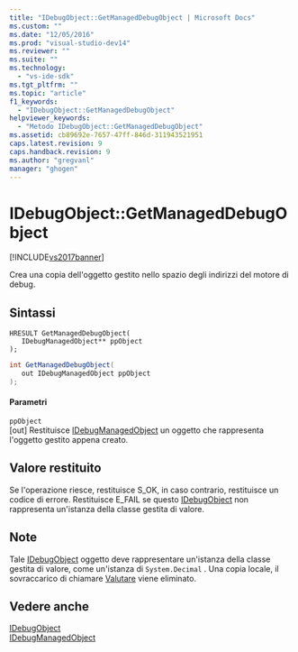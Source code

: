 ```yaml
---
title: "IDebugObject::GetManagedDebugObject | Microsoft Docs"
ms.custom: ""
ms.date: "12/05/2016"
ms.prod: "visual-studio-dev14"
ms.reviewer: ""
ms.suite: ""
ms.technology: 
  - "vs-ide-sdk"
ms.tgt_pltfrm: ""
ms.topic: "article"
f1_keywords: 
  - "IDebugObject::GetManagedDebugObject"
helpviewer_keywords: 
  - "Metodo IDebugObject::GetManagedDebugObject"
ms.assetid: cb89692e-7657-47ff-846d-311943521951
caps.latest.revision: 9
caps.handback.revision: 9
ms.author: "gregvanl"
manager: "ghogen"
---
```

# IDebugObject::GetManagedDebugObject
[!INCLUDE[vs2017banner](../../../code-quality/includes/vs2017banner.md)]

Crea una copia dell'oggetto gestito nello spazio degli indirizzi del motore di debug.  
  
## Sintassi  
  
```cpp#  
HRESULT GetManagedDebugObject(   
   IDebugManagedObject** ppObject  
);  
```  
  
```c#  
int GetManagedDebugObject(  
   out IDebugManagedObject ppObject  
);  
```  
  
#### Parametri  
 `ppObject`  
 \[out\]  Restituisce [IDebugManagedObject](../../../extensibility/debugger/reference/idebugmanagedobject.md) un oggetto che rappresenta l'oggetto gestito appena creato.  
  
## Valore restituito  
 Se l'operazione riesce, restituisce S\_OK, in caso contrario, restituisce un codice di errore.  Restituisce E\_FAIL se questo [IDebugObject](../../../extensibility/debugger/reference/idebugobject.md) non rappresenta un'istanza della classe gestita di valore.  
  
## Note  
 Tale [IDebugObject](../../../extensibility/debugger/reference/idebugobject.md) oggetto deve rappresentare un'istanza della classe gestita di valore, come un'istanza di `System.Decimal` .  Una copia locale, il sovraccarico di chiamare [Valutare](../../../extensibility/debugger/reference/idebugfunctionobject-evaluate.md) viene eliminato.  
  
## Vedere anche  
 [IDebugObject](../../../extensibility/debugger/reference/idebugobject.md)   
 [IDebugManagedObject](../../../extensibility/debugger/reference/idebugmanagedobject.md)